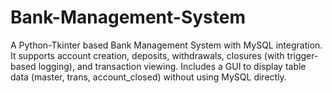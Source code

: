 # Bank-Management-System
A Python-Tkinter based Bank Management System with MySQL integration. It supports account creation, deposits, withdrawals, closures (with trigger-based logging), and transaction viewing. Includes a GUI to display table data (master, trans, account_closed) without using MySQL directly. 

